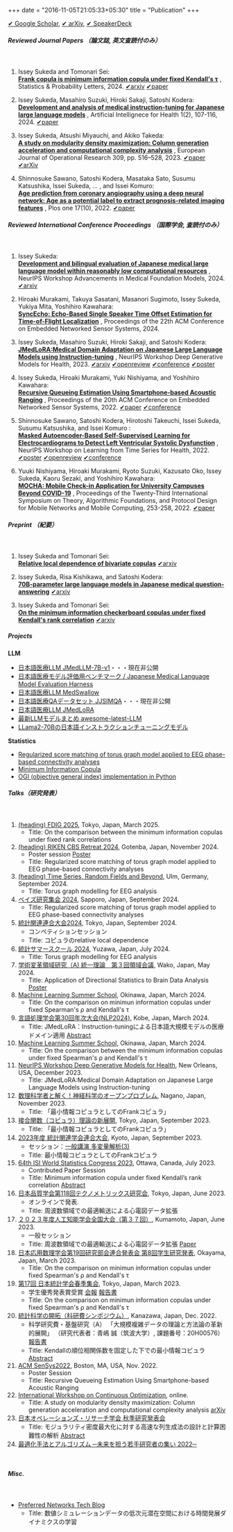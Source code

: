 +++
date = "2016-11-05T21:05:33+05:30"
title = "Publication"
+++

[✔︎ Google Scholar](https://scholar.google.co.jp/citations?user=Dc_v0BsAAAAJ&hl=ja&oi=ao), 
[✔︎ arXiv](https://arxiv.org/search/?query=Issey+Sukeda&searchtype=author&abstracts=show&order=-announced_date_first&size=50), 
[✔︎ SpeakerDeck](https://speakerdeck.com/stardust11)

##### Reviewed Journal Papers （論文誌, 英文査読付のみ）
<br />

1. Issey Sukeda and Tomonari Sei:  
<u>**Frank copula is minimum information copula under fixed Kendall's τ**</u>
, Statistics & Probability Letters, 2024. [✔︎arxiv](https://arxiv.org/abs/2406.14814) [✔︎paper](https://www.sciencedirect.com/science/article/pii/S016771522400258X?via%3Dihub)

1. Issey Sukeda, Masahiro Suzuki, Hiroki Sakaji, Satoshi Kodera:  
<u>**Development and analysis of medical instruction-tuning for Japanese large language models**</u>
, Artificial Intellignece for Health 1(2), 107-116, 2024. [✔︎paper](https://accscience.com/journal/AIH/articles/online_first/1381)


1. Issey Sukeda, Atsushi Miyauchi, and Akiko Takeda:  
<u>**A study on modularity density maximization: Column generation acceleration and computational complexity analysis**</u> 
    , European Journal of Operational Research 309, pp. 516–528, 2023. [✔︎paper](https://www.sciencedirect.com/science/article/pii/S037722172300111X) [✔︎arXiv](https://arxiv.org/abs/2206.10901)

1. Shinnosuke Sawano, Satoshi Kodera, Masataka Sato, Susumu Katsushika, Issei Sukeda, ... , and Issei Komuro:  
<u>**Age prediction from coronary angiography using a deep neural network: Age as a potential label to extract prognosis-related imaging features**</u>
    , Plos one 17(10), 2022. [✔︎paper](https://journals.plos.org/plosone/article?id=10.1371/journal.pone.0276928)


##### Reviewed International Conference Proceedings （国際学会, 査読付のみ）
<br />

1. Issey Sukeda:  
<u>**Development and bilingual evaluation of Japanese medical large language model within reasonably low computational resources**</u>
    , NeurIPS Workshop Advancements in Medical Foundation Models, 2024.  
    [✔︎arxiv](https://arxiv.org/pdf/2409.11783)

1. Hiroaki Murakami, Takuya Sasatani, Masanori Sugimoto, Issey Sukeda, Yukiya Mita, Yoshihiro Kawahara:  
<u>**SyncEcho: Echo-Based Single Speaker Time Offset Estimation for Time-of-Flight Localization**</u>
    , Proceedings of the 22th ACM Conference on Embedded Networked Sensor Systems, 2024.  

1. Issey Sukeda, Masahiro Suzuki, Hiroki Sakaji, and Satoshi Kodera:  
<u>**JMedLoRA:Medical Domain Adaptation on Japanese Large Language Models using Instruction-tuning**</u>
    , NeurIPS Workshop Deep Generative Models for Health, 2023.
    [✔︎arxiv](https://arxiv.org/abs/2310.10083) [✔︎openreview](https://openreview.net/forum?id=BfHX0hKRSe) [✔︎conference](https://sites.google.com/ethz.ch/dgm4h-neurips2023) [✔︎poster](https://nips.cc/virtual/2023/75422)

1. Issey Sukeda, Hiroaki Murakami, Yuki Nishiyama, and Yoshihiro Kawahara:   
<u>**Recursive Queueing Estimation Using Smartphone-based Acoustic Ranging**</u>
    , Proceedings of the 20th ACM Conference on Embedded Networked Sensor Systems, 2022. [✔︎paper](https://dl.acm.org/doi/10.1145/3560905.3568097) [✔︎conference](http://sensys.acm.org/2022/)

1. Shinnosuke Sawano, Satoshi Kodera, Hirotoshi Takeuchi, Issei Sukeda, Susumu Katsushika, and Issei Komuro :  
<u>**Masked Autoencoder-Based Self-Supervised Learning for Electrocardiograms to Detect Left Ventricular Systolic Dysfunction**</u>
    , NeurIPS Workshop on Learning from Time Series for Health, 2022. [✔︎poster](https://neurips.cc/media/PosterPDFs/NeurIPS%202022/60064.png?t=1669681561.7912426) [✔︎openreview](https://openreview.net/forum?id=gz7c2HIcub7) [✔︎conference](https://timeseriesforhealth.github.io)

1. Yuuki Nishiyama, Hiroaki Murakami, Ryoto Suzuki, Kazusato Oko, Issey Sukeda, Kaoru Sezaki, and Yoshihiro Kawahara:    
<u>**MOCHA: Mobile Check-in Application for University Campuses Beyond COVID-19**</u>
    , Proceedings of the Twenty-Third International Symposium on Theory, Algorithmic Foundations, and Protocol Design for Mobile Networks and Mobile Computing, 253-258, 2022. [✔︎paper](https://dl.acm.org/doi/proceedings/10.1145/3492866)


##### Preprint （紀要）
<br />


1. Issey Sukeda and Tomonari Sei:  
<u>**Relative local dependence of bivariate copulas**</u>
[✔︎arxiv](https://arxiv.org/abs/2407.16948)


1. Issey Sukeda, Risa Kishikawa, and Satoshi Kodera:  
<u>**70B-parameter large language models in Japanese medical question-answering**</u>
[✔︎arxiv](https://arxiv.org/abs/2406.14882)

1. Issey Sukeda and Tomonari Sei:  
<u>**On the minimum information checkerboard copulas under fixed Kendall's rank correlation**</u>
    [✔︎arxiv](https://arxiv.org/abs/2306.01604)


##### Projects

**LLM**
* [日本語医療LLM JMedLLM-7B-v1](https://huggingface.co/stardust-coder/jmedllm-7b-v1)・・・現在非公開
* [日本語医療モデル評価用ベンチマーク / Japanese Medical Language Model Evaluation Harness](https://github.com/stardust-coder/japanese-lm-med-harness)
* [日本語医療LLM MedSwallow](https://huggingface.co/AIgroup-CVM-utokyohospital/MedSwallow-70b)
* [日本語医療QAデータセット JJSIMQA](https://huggingface.co/datasets/AIgroup-CVM-utokyohospital/JJSIMQA)・・・現在非公開
* [日本語医療LLM JMedLoRA](https://huggingface.co/AIgroup-CVM-utokyohospital/llama2-jmedlora-3000)
* [最新LLMモデルまとめ awesome-latest-LLM](https://github.com/stardust-coder/awesome-latest-LLM)
* [LLama2-70Bの日本語インストラクションチューニングモデル](https://huggingface.co/AIgroup-CVM-utokyohospital/Llama-2-70b-chat-4bit-japanese)


**Statistics**
* [Regularized score matching of torus graph model applied to EEG phase-based connectivity analyses](https://github.com/stardust-coder/torus_graph_modelling)
* [Minimum Information Copula](https://github.com/stardust-coder/minimum-information-copula)
* [OGI (objective general index) implementation in Python](https://github.com/stardust-coder/objective-general-index)


##### Talks（研究発表）
<br />

1. [(heading) FDIG 2025](https://sites.google.com/view/fdig2025/), Tokyo, Japan, March 2025.
    - Title: On the comparison between the minimum information copulas under fixed rank correlations
1. [(heading) RIKEN CBS Retreat 2024](), Gotenba, Japan, November 2024.
    - Poster session [Poster]()
    - Title: Regularized score matching of torus graph model applied to EEG phase-based connectivity analyses
1. [(heading) Time Series, Random Fields and Beyond](https://www.uni-ulm.de/mawi/mawi-stochastik/allgemeines/aktuelles/fall-school-time-series-random-fields-and-beyond-2024/), Ulm, Germany, September 2024.
    - Title: Torus graph modelling for EEG analysis
1. [ベイズ研究集会 2024](https://sites.google.com/view/ssugasawa/summer-symposium2024), Sapporo, Japan, September 2024.
    - Title: Regularized score matching of torus graph model applied to EEG phase-based connectivity analyses
1. [統計関連連合大会2024](https://pub.confit.atlas.jp/ja/event/jfssa2024), Tokyo, Japan, September 2024.
    - コンペティションセッション
    - Title: コピュラのrelative local dependence
1. [統計サマースクール 2024](https://sites.google.com/view/ysg2024), Yuzawa, Japan, July 2024.
    - Title: Torus graph modelling for EEG analysis
1. [学術変革領域研究（A) 統一理論　第３回領域会議](https://unifiedtheory.jp/wp-content/uploads/2024/05/Poster-presenters-list-5.16.pdf), Wako, Japan, May 2024.
    - Title: Application of Directional Statistics to Brain Data Analysis [Poster]()
1. [Machine Learning Summer School](), Okinawa, Japan, March 2024.
    - Title: On the comparison on minimun information copulas under fixed Spearman's ρ and Kendall's τ 
1. [言語処理学会第30回年次大会(NLP2024)](https://www.anlp.jp/proceedings/annual_meeting/2024/), Kobe, Japan, March 2024.
    - Title: JMedLoRA：Instruction-tuningによる日本語大規模モデルの医療ドメイン適用 [Abstract](https://www.anlp.jp/proceedings/annual_meeting/2024/pdf_dir/P9-4.pdf)
1. [Machine Learning Summer School](https://groups.oist.jp/mlss), Okinawa, Japan, March 2024.
    - Title: On the comparison between the minimum information copulas under fixed Spearman's ρ and Kendall's τ
1. [NeurIPS Workshop Deep Generative Models for Health](https://sites.google.com/ethz.ch/dgm4h-neurips2023/home), New Orleans, USA, December 2023.
    - Title: JMedLoRA:Medical Domain Adaptation on Japanese Large Language Models using Instruction-tuning
1. [数理科学者と解く！神経科学のオープンプロブレム](https://sites.google.com/view/neuro-mathematics2023/講演一覧), Nagano, Japan, November 2023.
    - Title: 「最小情報コピュラとしてのFrankコピュラ」
1. [接合関数（コピュラ）理論の新展開](https://sites.google.com/view/copulaws2023/), Tokyo, Japan, September 2023.
    - Title: 「最小情報コピュラとしてのFrankコピュラ」
1. [2023年度 統計関連学会連合大会](https://confit.atlas.jp/guide/event/jfssa2023/top), Kyoto, Japan, September 2023.
    - セッション：[一般講演 多変量解析(3)](https://confit.atlas.jp/guide/event/jfssa2023/session/4E13-17/tables?ZrzOORZGUO)
    - Title: 最小情報コピュラとしてのFrankコピュラ
1. [64th ISI World Statistics Congress 2023](https://www.isi2023.org/conferences/session/543/details/), Ottawa, Canada, July 2023.
    - Contributed Paper Session
    - Title: Minimum information copula under fixed Kendall’s rank correlation [Abstract](https://www.isi2023.org/media/abstracts/ottawa-2023_dda16125a1b0f0819b3a2b3531b4a631.pdf)
1. [日本品質学会第118回テクノメトリックス研究会](), Tokyo, Japan, June 2023.
    - オンラインで発表.
    - Title: 周波数領域での最適輸送による心電図データ拡張
1. [２０２３年度人工知能学会全国大会（第３７回）](https://confit.atlas.jp/guide/event/jsai2023/session/1N01-05/detail?lang=ja), Kumamoto, Japan, June 2023.
    - 一般セッション
    - Title: 周波数領域での最適輸送による心電図データ拡張 [Paper](https://www.jstage.jst.go.jp/article/pjsai/JSAI2023/0/JSAI2023_1N3GS1004/_pdf)
1. [日本応用数理学会第19回研究部会連合発表会 第8回学生研究発表](http://wakate.jsiam.org/?p=128), Okayama, Japan, March 2023.
    - Title: On the comparison on minimun information copulas under fixed Spearman's ρ and Kendall's τ
1. [第17回 日本統計学会春季集会](https://jss2023spring.ywstat.jp), Tokyo, Japan,  March 2023.
    - 学生優秀発表賞受賞 [会報](https://www.jss.gr.jp/wp-content/uploads/K195.pdf) [報告書](https://www.jss.gr.jp/wp-content/uploads/17th-shunki-houkoku.pdf)
    - Title: On the comparison on minimun information copulas under fixed Spearman's ρ and Kendall's τ
1. [統計科学の開拓（科研費シンポジウム）](http://stat.w3.kanazawa-u.ac.jp/ksympo22.html), Kanazawa, Japan, Dec. 2022.
    - 科学研究費・基盤研究（A） 「大規模複雑データの理論と方法論の革新的展開」 （研究代表者：青嶋 誠（筑波大学）, 課題番号：20H00576）[報告書](https://www.math.tsukuba.ac.jp/~aoshima-lab/jp/report_kanazawa22.pdf)
    - Title: Kendallの順位相関係数を固定した下での最小情報コピュラ [Abstract](http://stat.w3.kanazawa-u.ac.jp/sympo22/sukeda_y.pdf) 
1. [ACM SenSys2022](http://sensys.acm.org/2022/), Boston, MA, USA, Nov. 2022.
    - Poster Session
    - Title: Recursive Queueing Estimation Using Smartphone-based Acoustic Ranging
1. [International Workshop on Continuous Optimization](http://www.opt.c.titech.ac.jp/DecemberWorkshop/#speakers), online.
    - Title: A study on modularity density maximization: Column generation acceleration and computational complexity analysis [arXiv](https://arxiv.org/abs/2206.10901)
1. [日本オペレーションズ・リサーチ学会 秋季研究発表会](https://orsj.org/nc2022f/programpage)
    - Title: モジュラリティ密度最大化に対する高速な列生成法の設計と計算困難性の解析 [Abstract](https://orsj.org/wp-content/nc-abstract/nc2022f/2022f-1-A-2.pdf)
1. [最適化手法とアルゴリズム ─未来を担う若手研究者の集い 2022─](http://trout.math.cst.nihon-u.ac.jp/~ito.m/soma/wakate22.html) 

<br />

##### Misc.
<br />

* [Preferred Networks Tech Blog](https://tech.preferred.jp/ja/blog/数値シミュレーションデータの低次元潜在空間に/)
    - Title: 数値シミュレーションデータの低次元潜在空間における時間発展ダイナミクスの学習

